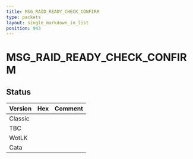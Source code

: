 ```yaml
---
title: MSG_RAID_READY_CHECK_CONFIRM
type: packets
layout: single_markdown_in_list
position: 943
---
```


# MSG_RAID_READY_CHECK_CONFIRM

## Status

Version | Hex | Comment
---------- | ---------- | ---------- 
Classic |  |  
TBC |  |  
WotLK |  |  
Cata |  |  
